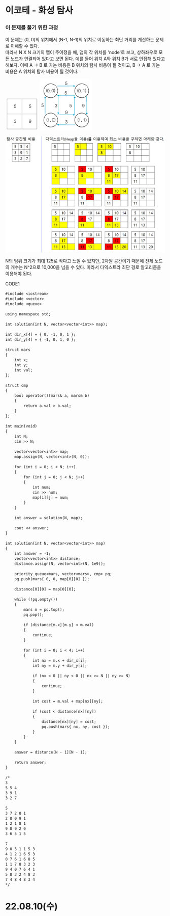 #  이코테 - 화성 탐사

### 이 문제를 풀기 위한 과정
이 문제는 (0, 0)의 위치에서 (N-1, N-1)의 위치로 이동하는 최단 거리를 계산하는 문제로 이해할 수 있다.  
따라서 N X N 크기의 맵이 주어졌을 때, 맵의 각 위치를 'node'로 보고, 상하좌우로 모든 노드가 연결되어 있다고 보면 된다. 예를 들어 위치 A와 위치 B가 서로 인접해 있다고 해보자. 이때  A -> B 로 가는 비용은 B 위치의 탐사 비용이 될 것이고, B -> A 로 가는 비용은 A 위치의 탐사 비용이 될 것이다.  

![](https://github.com/gkgkfndudals/TIL/blob/master/Algorithm/img/img_20220810_MarsExploration1.PNG)
![](https://github.com/gkgkfndudals/TIL/blob/master/Algorithm/img/img_20220810_MarsExploration2.PNG)  

![](https://github.com/gkgkfndudals/TIL/blob/master/Algorithm/img/img_20220810_MarsExploration3.PNG)   

N의 범위 크기가 최대 125로 작다고 느낄 수 있지만, 2차원 공간이기 때문에 전체 노드의 개수는 N^2으로 10,000을 넘을 수 있다. 따라서 다익스트라 최단 경로 알고리즘을 이용해야 된다.  

CODE1

    #include <iostream>
    #include <vector>
    #include <queue>

    using namespace std;

    int solution(int N, vector<vector<int>> map);

    int dir_x[4] = { 0, -1, 0, 1 };
    int dir_y[4] = { -1, 0, 1, 0 };

    struct mars
    {
        int x;
        int y;
        int val;
    };

    struct cmp
    {
        bool operator()(mars& a, mars& b)
        {
            return a.val > b.val;
        }
    };

    int main(void)
    {
        int N;
        cin >> N;

        vector<vector<int>> map;
        map.assign(N, vector<int>(N, 0));

        for (int i = 0; i < N; i++)
        {
            for (int j = 0; j < N; j++)
            {
                int num;
                cin >> num;
                map[i][j] = num;
            }
        }

        int answer = solution(N, map);

        cout << answer;
    }

    int solution(int N, vector<vector<int>> map)
    {
        int answer = -1;
        vector<vector<int>> distance;
        distance.assign(N, vector<int>(N, 1e9));

        priority_queue<mars, vector<mars>, cmp> pq;
        pq.push(mars{ 0, 0, map[0][0] });

        distance[0][0] = map[0][0];

        while (!pq.empty())
        {
            mars m = pq.top();
            pq.pop();

            if (distance[m.x][m.y] < m.val)
            {
                continue;
            }

            for (int i = 0; i < 4; i++)
            {
                int nx = m.x + dir_x[i];
                int ny = m.y + dir_y[i];

                if (nx < 0 || ny < 0 || nx >= N || ny >= N)
                {
                    continue;
                }

                int cost = m.val + map[nx][ny];

                if (cost < distance[nx][ny])
                {
                    distance[nx][ny] = cost;
                    pq.push(mars{ nx, ny, cost });
                }
            }
        }

        answer = distance[N - 1][N - 1];

        return answer;
    }

    /*
    3
    5 5 4
    3 9 1
    3 2 7

    5
    3 7 2 0 1
    2 8 0 9 1
    1 2 1 8 1
    9 8 9 2 0
    3 6 5 1 5

    7
    9 0 5 1 1 5 3
    4 1 2 1 6 5 3
    0 7 6 1 6 8 5
    1 1 7 8 3 2 3
    9 4 0 7 6 4 1
    5 8 3 2 4 8 3
    7 4 8 4 8 3 4
    */

# 22.08.10(수)
